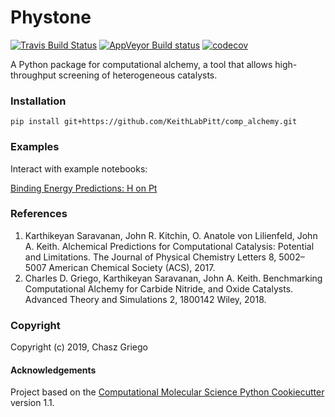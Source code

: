 Phystone
==============================
[//]: # (Badges)
[![Travis Build Status](https://travis-ci.org/REPLACE_WITH_OWNER_ACCOUNT/phystone.svg?branch=master)](https://travis-ci.org/REPLACE_WITH_OWNER_ACCOUNT/phystone)
[![AppVeyor Build status](https://ci.appveyor.com/api/projects/status/REPLACE_WITH_APPVEYOR_LINK/branch/master?svg=true)](https://ci.appveyor.com/project/REPLACE_WITH_OWNER_ACCOUNT/phystone/branch/master)
[![codecov](https://codecov.io/gh/REPLACE_WITH_OWNER_ACCOUNT/phystone/branch/master/graph/badge.svg)](https://codecov.io/gh/REPLACE_WITH_OWNER_ACCOUNT/phystone/branch/master)

A Python package for computational alchemy, a tool that allows high-throughput screening of heterogeneous catalysts. 

### Installation

`pip install git+https://github.com/KeithLabPitt/comp_alchemy.git`

### Examples
Interact with example notebooks:

[Binding Energy Predictions: H on Pt](https://github.com/KeithLabPitt/comp_alchemy/blob/master/example-notebooks/comp_alchemy_binding_energies_h_pt.ipynb)

### References
<ol>
<li>Karthikeyan Saravanan, John R. Kitchin, O. Anatole von Lilienfeld, John A. Keith. Alchemical Predictions for Computational Catalysis: Potential and Limitations. The Journal of Physical Chemistry Letters 8, 5002–5007 American Chemical Society (ACS), 2017.</li>
<li>Charles D. Griego, Karthikeyan Saravanan, John A. Keith. Benchmarking Computational Alchemy for Carbide Nitride, and Oxide Catalysts. Advanced Theory and Simulations 2, 1800142 Wiley, 2018.</li>
</ol>

### Copyright

Copyright (c) 2019, Chasz Griego


#### Acknowledgements
 
Project based on the 
[Computational Molecular Science Python Cookiecutter](https://github.com/molssi/cookiecutter-cms) version 1.1.
